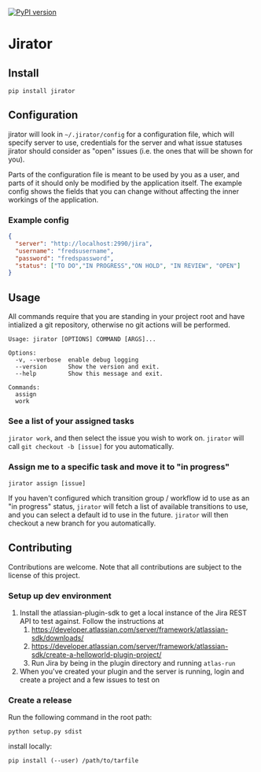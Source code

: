 [![PyPI version](https://badge.fury.io/py/jirator.svg)](https://badge.fury.io/py/jirator)

# Jirator

## Install

`pip install jirator`

## Configuration

jirator will look in `~/.jirator/config` for a configuration file, which will specify server to use, credentials for the server and what issue statuses jirator should consider as "open" issues (i.e. the ones that will be shown for you).

Parts of the configuration file is meant to be used by you as a user, and parts of it should only be modified by the application itself. The example config shows the fields that you can change without affecting the inner workings of the application.

### Example config
```json
{
  "server": "http://localhost:2990/jira",
  "username": "fredsusername",
  "password": "fredspassword",
  "status": ["TO DO","IN PROGRESS","ON HOLD", "IN REVIEW", "OPEN"]
}
```

## Usage
All commands require that you are standing in your project root and have intialized a git repository, otherwise no git actions will be performed.
```
Usage: jirator [OPTIONS] COMMAND [ARGS]...

Options:
  -v, --verbose  enable debug logging
  --version      Show the version and exit.
  --help         Show this message and exit.

Commands:
  assign
  work
```

### See a list of your assigned tasks
`jirator work`, and then select the issue you wish to work on. `jirator` will call `git checkout -b [issue]` for you automatically.

### Assign me to a specific task and move it to "in progress"
`jirator assign [issue]`

If you haven't configured which transition group / workflow id to use as an "in progress" status, `jirator` will fetch a list of available transitions to use, and you can select a default id to use in the future. `jirator` will then checkout a new branch for you automatically.

## Contributing

Contributions are welcome. Note that all contributions are subject to the license of this project.

### Setup up dev environment

1. Install the atlassian-plugin-sdk to get a local instance of the Jira REST API to test against. Follow the instructions at
    1. https://developer.atlassian.com/server/framework/atlassian-sdk/downloads/
    1. https://developer.atlassian.com/server/framework/atlassian-sdk/create-a-helloworld-plugin-project/
    1. Run Jira by being in the plugin directory and running `atlas-run`
1. When you've created your plugin and the server is running, login and create a project and a few issues to  test on

### Create a release

Run the following command in the root path:

`python setup.py sdist`

install locally:

`pip install (--user) /path/to/tarfile`

